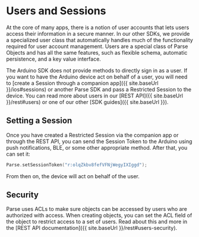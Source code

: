 # Users and Sessions

At the core of many apps, there is a notion of user accounts that lets users access their information in a secure manner. In our other SDKs, we provide a specialized user class that automatically handles much of the functionality required for user account management. Users are a special class of Parse Objects and has all the same features, such as flexible schema, automatic persistence, and a key value interface.

The Arduino SDK does not provide methods to directly sign in as a user. If you want to have the Arduino device act on behalf of a user, you will need to [create a Session through a companion app]({{ site.baseUrl }}/ios#sessions) or another Parse SDK and pass a Restricted Session to the device. You can read more about users in our [REST API]({{ site.baseUrl }}/rest#users) or one of our other [SDK guides]({{ site.baseUrl }}).

## Setting a Session

Once you have created a Restricted Session via the companion app or through the REST API, you can send the Session Token to the Arduino using push notifications, BLE, or some other appropriate method. After that, you can set it:

```cpp
Parse.setSessionToken("r:olqZkbv8fefVFNjWegyIXIggd");
```

From then on, the device will act on behalf of the user.

## Security

Parse uses ACLs to make sure objects can be accessed by users who are authorized with access. When creating objects, you can set the ACL field of the object to restrict access to a set of users. Read about this and more in the [REST API documentation]({{ site.baseUrl }}/rest#users-security).
